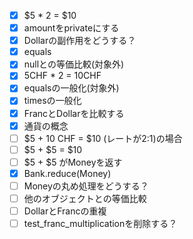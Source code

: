 - [x] $5 * 2 = $10
- [x] amountをprivateにする
- [x] Dollarの副作用をどうする？
- [x] equals
- [x] nullとの等価比較(対象外)
- [x] 5CHF * 2 = 10CHF
- [x] equalsの一般化(対象外)
- [x] timesの一般化
- [x] FrancとDollarを比較する
- [x] 通貨の概念
- [ ] $5 + 10 CHF = $10 (レートが2:1)の場合
- [ ] $5 + $5 = $10
- [ ] $5 + $5 がMoneyを返す
- [x] Bank.reduce(Money)
- [ ] Moneyの丸め処理をどうする？
- [ ] 他のオブジェクトとの等価比較
- [ ] DollarとFrancの重複
- [ ] test_franc_multiplicationを削除する？